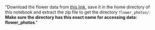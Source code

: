 
   "Download the flower data from [this link](https://s3.amazonaws.com/video.udacity-data.com/topher/2018/September/5baa60a0_flower-photos/flower-photos.zip), save it in the home directory of this notebook and extract the zip file to get the directory `flower_photos/`. **Make sure the directory has this exact name for accessing data: flower_photos**."

